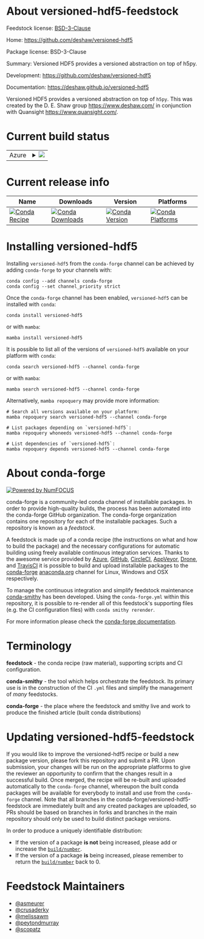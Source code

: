 About versioned-hdf5-feedstock
==============================

Feedstock license: [BSD-3-Clause](https://github.com/conda-forge/versioned-hdf5-feedstock/blob/main/LICENSE.txt)

Home: https://github.com/deshaw/versioned-hdf5

Package license: BSD-3-Clause

Summary: Versioned HDF5 provides a versioned abstraction on top of h5py.

Development: https://github.com/deshaw/versioned-hdf5

Documentation: https://deshaw.github.io/versioned-hdf5

Versioned HDF5 provides a versioned abstraction on top of `h5py`.
This was created by the D. E. Shaw group <https://www.deshaw.com/> in conjunction
with Quansight <https://www.quansight.com/>.


Current build status
====================


<table>
    
  <tr>
    <td>Azure</td>
    <td>
      <details>
        <summary>
          <a href="https://dev.azure.com/conda-forge/feedstock-builds/_build/latest?definitionId=10427&branchName=main">
            <img src="https://dev.azure.com/conda-forge/feedstock-builds/_apis/build/status/versioned-hdf5-feedstock?branchName=main">
          </a>
        </summary>
        <table>
          <thead><tr><th>Variant</th><th>Status</th></tr></thead>
          <tbody><tr>
              <td>linux_64_python3.10.____cpython</td>
              <td>
                <a href="https://dev.azure.com/conda-forge/feedstock-builds/_build/latest?definitionId=10427&branchName=main">
                  <img src="https://dev.azure.com/conda-forge/feedstock-builds/_apis/build/status/versioned-hdf5-feedstock?branchName=main&jobName=linux&configuration=linux%20linux_64_python3.10.____cpython" alt="variant">
                </a>
              </td>
            </tr><tr>
              <td>linux_64_python3.11.____cpython</td>
              <td>
                <a href="https://dev.azure.com/conda-forge/feedstock-builds/_build/latest?definitionId=10427&branchName=main">
                  <img src="https://dev.azure.com/conda-forge/feedstock-builds/_apis/build/status/versioned-hdf5-feedstock?branchName=main&jobName=linux&configuration=linux%20linux_64_python3.11.____cpython" alt="variant">
                </a>
              </td>
            </tr><tr>
              <td>linux_64_python3.12.____cpython</td>
              <td>
                <a href="https://dev.azure.com/conda-forge/feedstock-builds/_build/latest?definitionId=10427&branchName=main">
                  <img src="https://dev.azure.com/conda-forge/feedstock-builds/_apis/build/status/versioned-hdf5-feedstock?branchName=main&jobName=linux&configuration=linux%20linux_64_python3.12.____cpython" alt="variant">
                </a>
              </td>
            </tr><tr>
              <td>linux_64_python3.13.____cp313</td>
              <td>
                <a href="https://dev.azure.com/conda-forge/feedstock-builds/_build/latest?definitionId=10427&branchName=main">
                  <img src="https://dev.azure.com/conda-forge/feedstock-builds/_apis/build/status/versioned-hdf5-feedstock?branchName=main&jobName=linux&configuration=linux%20linux_64_python3.13.____cp313" alt="variant">
                </a>
              </td>
            </tr><tr>
              <td>linux_64_python3.9.____cpython</td>
              <td>
                <a href="https://dev.azure.com/conda-forge/feedstock-builds/_build/latest?definitionId=10427&branchName=main">
                  <img src="https://dev.azure.com/conda-forge/feedstock-builds/_apis/build/status/versioned-hdf5-feedstock?branchName=main&jobName=linux&configuration=linux%20linux_64_python3.9.____cpython" alt="variant">
                </a>
              </td>
            </tr><tr>
              <td>linux_aarch64_python3.10.____cpython</td>
              <td>
                <a href="https://dev.azure.com/conda-forge/feedstock-builds/_build/latest?definitionId=10427&branchName=main">
                  <img src="https://dev.azure.com/conda-forge/feedstock-builds/_apis/build/status/versioned-hdf5-feedstock?branchName=main&jobName=linux&configuration=linux%20linux_aarch64_python3.10.____cpython" alt="variant">
                </a>
              </td>
            </tr><tr>
              <td>linux_aarch64_python3.11.____cpython</td>
              <td>
                <a href="https://dev.azure.com/conda-forge/feedstock-builds/_build/latest?definitionId=10427&branchName=main">
                  <img src="https://dev.azure.com/conda-forge/feedstock-builds/_apis/build/status/versioned-hdf5-feedstock?branchName=main&jobName=linux&configuration=linux%20linux_aarch64_python3.11.____cpython" alt="variant">
                </a>
              </td>
            </tr><tr>
              <td>linux_aarch64_python3.12.____cpython</td>
              <td>
                <a href="https://dev.azure.com/conda-forge/feedstock-builds/_build/latest?definitionId=10427&branchName=main">
                  <img src="https://dev.azure.com/conda-forge/feedstock-builds/_apis/build/status/versioned-hdf5-feedstock?branchName=main&jobName=linux&configuration=linux%20linux_aarch64_python3.12.____cpython" alt="variant">
                </a>
              </td>
            </tr><tr>
              <td>linux_aarch64_python3.13.____cp313</td>
              <td>
                <a href="https://dev.azure.com/conda-forge/feedstock-builds/_build/latest?definitionId=10427&branchName=main">
                  <img src="https://dev.azure.com/conda-forge/feedstock-builds/_apis/build/status/versioned-hdf5-feedstock?branchName=main&jobName=linux&configuration=linux%20linux_aarch64_python3.13.____cp313" alt="variant">
                </a>
              </td>
            </tr><tr>
              <td>linux_aarch64_python3.9.____cpython</td>
              <td>
                <a href="https://dev.azure.com/conda-forge/feedstock-builds/_build/latest?definitionId=10427&branchName=main">
                  <img src="https://dev.azure.com/conda-forge/feedstock-builds/_apis/build/status/versioned-hdf5-feedstock?branchName=main&jobName=linux&configuration=linux%20linux_aarch64_python3.9.____cpython" alt="variant">
                </a>
              </td>
            </tr><tr>
              <td>linux_ppc64le_python3.10.____cpython</td>
              <td>
                <a href="https://dev.azure.com/conda-forge/feedstock-builds/_build/latest?definitionId=10427&branchName=main">
                  <img src="https://dev.azure.com/conda-forge/feedstock-builds/_apis/build/status/versioned-hdf5-feedstock?branchName=main&jobName=linux&configuration=linux%20linux_ppc64le_python3.10.____cpython" alt="variant">
                </a>
              </td>
            </tr><tr>
              <td>linux_ppc64le_python3.11.____cpython</td>
              <td>
                <a href="https://dev.azure.com/conda-forge/feedstock-builds/_build/latest?definitionId=10427&branchName=main">
                  <img src="https://dev.azure.com/conda-forge/feedstock-builds/_apis/build/status/versioned-hdf5-feedstock?branchName=main&jobName=linux&configuration=linux%20linux_ppc64le_python3.11.____cpython" alt="variant">
                </a>
              </td>
            </tr><tr>
              <td>linux_ppc64le_python3.12.____cpython</td>
              <td>
                <a href="https://dev.azure.com/conda-forge/feedstock-builds/_build/latest?definitionId=10427&branchName=main">
                  <img src="https://dev.azure.com/conda-forge/feedstock-builds/_apis/build/status/versioned-hdf5-feedstock?branchName=main&jobName=linux&configuration=linux%20linux_ppc64le_python3.12.____cpython" alt="variant">
                </a>
              </td>
            </tr><tr>
              <td>linux_ppc64le_python3.13.____cp313</td>
              <td>
                <a href="https://dev.azure.com/conda-forge/feedstock-builds/_build/latest?definitionId=10427&branchName=main">
                  <img src="https://dev.azure.com/conda-forge/feedstock-builds/_apis/build/status/versioned-hdf5-feedstock?branchName=main&jobName=linux&configuration=linux%20linux_ppc64le_python3.13.____cp313" alt="variant">
                </a>
              </td>
            </tr><tr>
              <td>linux_ppc64le_python3.9.____cpython</td>
              <td>
                <a href="https://dev.azure.com/conda-forge/feedstock-builds/_build/latest?definitionId=10427&branchName=main">
                  <img src="https://dev.azure.com/conda-forge/feedstock-builds/_apis/build/status/versioned-hdf5-feedstock?branchName=main&jobName=linux&configuration=linux%20linux_ppc64le_python3.9.____cpython" alt="variant">
                </a>
              </td>
            </tr><tr>
              <td>osx_64_python3.10.____cpython</td>
              <td>
                <a href="https://dev.azure.com/conda-forge/feedstock-builds/_build/latest?definitionId=10427&branchName=main">
                  <img src="https://dev.azure.com/conda-forge/feedstock-builds/_apis/build/status/versioned-hdf5-feedstock?branchName=main&jobName=osx&configuration=osx%20osx_64_python3.10.____cpython" alt="variant">
                </a>
              </td>
            </tr><tr>
              <td>osx_64_python3.11.____cpython</td>
              <td>
                <a href="https://dev.azure.com/conda-forge/feedstock-builds/_build/latest?definitionId=10427&branchName=main">
                  <img src="https://dev.azure.com/conda-forge/feedstock-builds/_apis/build/status/versioned-hdf5-feedstock?branchName=main&jobName=osx&configuration=osx%20osx_64_python3.11.____cpython" alt="variant">
                </a>
              </td>
            </tr><tr>
              <td>osx_64_python3.12.____cpython</td>
              <td>
                <a href="https://dev.azure.com/conda-forge/feedstock-builds/_build/latest?definitionId=10427&branchName=main">
                  <img src="https://dev.azure.com/conda-forge/feedstock-builds/_apis/build/status/versioned-hdf5-feedstock?branchName=main&jobName=osx&configuration=osx%20osx_64_python3.12.____cpython" alt="variant">
                </a>
              </td>
            </tr><tr>
              <td>osx_64_python3.13.____cp313</td>
              <td>
                <a href="https://dev.azure.com/conda-forge/feedstock-builds/_build/latest?definitionId=10427&branchName=main">
                  <img src="https://dev.azure.com/conda-forge/feedstock-builds/_apis/build/status/versioned-hdf5-feedstock?branchName=main&jobName=osx&configuration=osx%20osx_64_python3.13.____cp313" alt="variant">
                </a>
              </td>
            </tr><tr>
              <td>osx_64_python3.9.____cpython</td>
              <td>
                <a href="https://dev.azure.com/conda-forge/feedstock-builds/_build/latest?definitionId=10427&branchName=main">
                  <img src="https://dev.azure.com/conda-forge/feedstock-builds/_apis/build/status/versioned-hdf5-feedstock?branchName=main&jobName=osx&configuration=osx%20osx_64_python3.9.____cpython" alt="variant">
                </a>
              </td>
            </tr><tr>
              <td>osx_arm64_python3.10.____cpython</td>
              <td>
                <a href="https://dev.azure.com/conda-forge/feedstock-builds/_build/latest?definitionId=10427&branchName=main">
                  <img src="https://dev.azure.com/conda-forge/feedstock-builds/_apis/build/status/versioned-hdf5-feedstock?branchName=main&jobName=osx&configuration=osx%20osx_arm64_python3.10.____cpython" alt="variant">
                </a>
              </td>
            </tr><tr>
              <td>osx_arm64_python3.11.____cpython</td>
              <td>
                <a href="https://dev.azure.com/conda-forge/feedstock-builds/_build/latest?definitionId=10427&branchName=main">
                  <img src="https://dev.azure.com/conda-forge/feedstock-builds/_apis/build/status/versioned-hdf5-feedstock?branchName=main&jobName=osx&configuration=osx%20osx_arm64_python3.11.____cpython" alt="variant">
                </a>
              </td>
            </tr><tr>
              <td>osx_arm64_python3.12.____cpython</td>
              <td>
                <a href="https://dev.azure.com/conda-forge/feedstock-builds/_build/latest?definitionId=10427&branchName=main">
                  <img src="https://dev.azure.com/conda-forge/feedstock-builds/_apis/build/status/versioned-hdf5-feedstock?branchName=main&jobName=osx&configuration=osx%20osx_arm64_python3.12.____cpython" alt="variant">
                </a>
              </td>
            </tr><tr>
              <td>osx_arm64_python3.13.____cp313</td>
              <td>
                <a href="https://dev.azure.com/conda-forge/feedstock-builds/_build/latest?definitionId=10427&branchName=main">
                  <img src="https://dev.azure.com/conda-forge/feedstock-builds/_apis/build/status/versioned-hdf5-feedstock?branchName=main&jobName=osx&configuration=osx%20osx_arm64_python3.13.____cp313" alt="variant">
                </a>
              </td>
            </tr><tr>
              <td>osx_arm64_python3.9.____cpython</td>
              <td>
                <a href="https://dev.azure.com/conda-forge/feedstock-builds/_build/latest?definitionId=10427&branchName=main">
                  <img src="https://dev.azure.com/conda-forge/feedstock-builds/_apis/build/status/versioned-hdf5-feedstock?branchName=main&jobName=osx&configuration=osx%20osx_arm64_python3.9.____cpython" alt="variant">
                </a>
              </td>
            </tr><tr>
              <td>win_64_python3.10.____cpython</td>
              <td>
                <a href="https://dev.azure.com/conda-forge/feedstock-builds/_build/latest?definitionId=10427&branchName=main">
                  <img src="https://dev.azure.com/conda-forge/feedstock-builds/_apis/build/status/versioned-hdf5-feedstock?branchName=main&jobName=win&configuration=win%20win_64_python3.10.____cpython" alt="variant">
                </a>
              </td>
            </tr><tr>
              <td>win_64_python3.11.____cpython</td>
              <td>
                <a href="https://dev.azure.com/conda-forge/feedstock-builds/_build/latest?definitionId=10427&branchName=main">
                  <img src="https://dev.azure.com/conda-forge/feedstock-builds/_apis/build/status/versioned-hdf5-feedstock?branchName=main&jobName=win&configuration=win%20win_64_python3.11.____cpython" alt="variant">
                </a>
              </td>
            </tr><tr>
              <td>win_64_python3.12.____cpython</td>
              <td>
                <a href="https://dev.azure.com/conda-forge/feedstock-builds/_build/latest?definitionId=10427&branchName=main">
                  <img src="https://dev.azure.com/conda-forge/feedstock-builds/_apis/build/status/versioned-hdf5-feedstock?branchName=main&jobName=win&configuration=win%20win_64_python3.12.____cpython" alt="variant">
                </a>
              </td>
            </tr><tr>
              <td>win_64_python3.13.____cp313</td>
              <td>
                <a href="https://dev.azure.com/conda-forge/feedstock-builds/_build/latest?definitionId=10427&branchName=main">
                  <img src="https://dev.azure.com/conda-forge/feedstock-builds/_apis/build/status/versioned-hdf5-feedstock?branchName=main&jobName=win&configuration=win%20win_64_python3.13.____cp313" alt="variant">
                </a>
              </td>
            </tr><tr>
              <td>win_64_python3.9.____cpython</td>
              <td>
                <a href="https://dev.azure.com/conda-forge/feedstock-builds/_build/latest?definitionId=10427&branchName=main">
                  <img src="https://dev.azure.com/conda-forge/feedstock-builds/_apis/build/status/versioned-hdf5-feedstock?branchName=main&jobName=win&configuration=win%20win_64_python3.9.____cpython" alt="variant">
                </a>
              </td>
            </tr>
          </tbody>
        </table>
      </details>
    </td>
  </tr>
</table>

Current release info
====================

| Name | Downloads | Version | Platforms |
| --- | --- | --- | --- |
| [![Conda Recipe](https://img.shields.io/badge/recipe-versioned--hdf5-green.svg)](https://anaconda.org/conda-forge/versioned-hdf5) | [![Conda Downloads](https://img.shields.io/conda/dn/conda-forge/versioned-hdf5.svg)](https://anaconda.org/conda-forge/versioned-hdf5) | [![Conda Version](https://img.shields.io/conda/vn/conda-forge/versioned-hdf5.svg)](https://anaconda.org/conda-forge/versioned-hdf5) | [![Conda Platforms](https://img.shields.io/conda/pn/conda-forge/versioned-hdf5.svg)](https://anaconda.org/conda-forge/versioned-hdf5) |

Installing versioned-hdf5
=========================

Installing `versioned-hdf5` from the `conda-forge` channel can be achieved by adding `conda-forge` to your channels with:

```
conda config --add channels conda-forge
conda config --set channel_priority strict
```

Once the `conda-forge` channel has been enabled, `versioned-hdf5` can be installed with `conda`:

```
conda install versioned-hdf5
```

or with `mamba`:

```
mamba install versioned-hdf5
```

It is possible to list all of the versions of `versioned-hdf5` available on your platform with `conda`:

```
conda search versioned-hdf5 --channel conda-forge
```

or with `mamba`:

```
mamba search versioned-hdf5 --channel conda-forge
```

Alternatively, `mamba repoquery` may provide more information:

```
# Search all versions available on your platform:
mamba repoquery search versioned-hdf5 --channel conda-forge

# List packages depending on `versioned-hdf5`:
mamba repoquery whoneeds versioned-hdf5 --channel conda-forge

# List dependencies of `versioned-hdf5`:
mamba repoquery depends versioned-hdf5 --channel conda-forge
```


About conda-forge
=================

[![Powered by
NumFOCUS](https://img.shields.io/badge/powered%20by-NumFOCUS-orange.svg?style=flat&colorA=E1523D&colorB=007D8A)](https://numfocus.org)

conda-forge is a community-led conda channel of installable packages.
In order to provide high-quality builds, the process has been automated into the
conda-forge GitHub organization. The conda-forge organization contains one repository
for each of the installable packages. Such a repository is known as a *feedstock*.

A feedstock is made up of a conda recipe (the instructions on what and how to build
the package) and the necessary configurations for automatic building using freely
available continuous integration services. Thanks to the awesome service provided by
[Azure](https://azure.microsoft.com/en-us/services/devops/), [GitHub](https://github.com/),
[CircleCI](https://circleci.com/), [AppVeyor](https://www.appveyor.com/),
[Drone](https://cloud.drone.io/welcome), and [TravisCI](https://travis-ci.com/)
it is possible to build and upload installable packages to the
[conda-forge](https://anaconda.org/conda-forge) [anaconda.org](https://anaconda.org/)
channel for Linux, Windows and OSX respectively.

To manage the continuous integration and simplify feedstock maintenance
[conda-smithy](https://github.com/conda-forge/conda-smithy) has been developed.
Using the ``conda-forge.yml`` within this repository, it is possible to re-render all of
this feedstock's supporting files (e.g. the CI configuration files) with ``conda smithy rerender``.

For more information please check the [conda-forge documentation](https://conda-forge.org/docs/).

Terminology
===========

**feedstock** - the conda recipe (raw material), supporting scripts and CI configuration.

**conda-smithy** - the tool which helps orchestrate the feedstock.
                   Its primary use is in the construction of the CI ``.yml`` files
                   and simplify the management of *many* feedstocks.

**conda-forge** - the place where the feedstock and smithy live and work to
                  produce the finished article (built conda distributions)


Updating versioned-hdf5-feedstock
=================================

If you would like to improve the versioned-hdf5 recipe or build a new
package version, please fork this repository and submit a PR. Upon submission,
your changes will be run on the appropriate platforms to give the reviewer an
opportunity to confirm that the changes result in a successful build. Once
merged, the recipe will be re-built and uploaded automatically to the
`conda-forge` channel, whereupon the built conda packages will be available for
everybody to install and use from the `conda-forge` channel.
Note that all branches in the conda-forge/versioned-hdf5-feedstock are
immediately built and any created packages are uploaded, so PRs should be based
on branches in forks and branches in the main repository should only be used to
build distinct package versions.

In order to produce a uniquely identifiable distribution:
 * If the version of a package **is not** being increased, please add or increase
   the [``build/number``](https://docs.conda.io/projects/conda-build/en/latest/resources/define-metadata.html#build-number-and-string).
 * If the version of a package **is** being increased, please remember to return
   the [``build/number``](https://docs.conda.io/projects/conda-build/en/latest/resources/define-metadata.html#build-number-and-string)
   back to 0.

Feedstock Maintainers
=====================

* [@asmeurer](https://github.com/asmeurer/)
* [@crusaderky](https://github.com/crusaderky/)
* [@melissawm](https://github.com/melissawm/)
* [@peytondmurray](https://github.com/peytondmurray/)
* [@scopatz](https://github.com/scopatz/)

